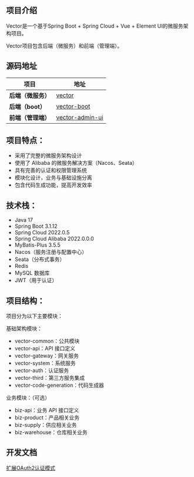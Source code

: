## 项目介绍

Vector是一个基于Spring Boot + Spring Cloud + Vue + Element UI的微服务架构项目。

Vector项目包含后端（微服务）和前端（管理端）。

## 源码地址

| **项目**       | **地址**                                                       |
|--------------|--------------------------------------------------------------|
| **后端（微服务）**  | [vector](https://github.com/wengxs/vector)                   |
| **后端（boot）** | [vector-boot](https://github.com/wengxs/vector-boot)         |
| **前端（管理端）**  | [vector-admin-ui](https://github.com/wengxs/vector-admin-ui) |

## 项目特点：

- 采用了完整的微服务架构设计
- 使用了 Alibaba 的微服务解决方案（Nacos、Seata）
- 具有完善的认证和权限管理系统
- 模块化设计，业务与基础设施分离
- 包含代码生成功能，提高开发效率

## 技术栈：

- Java 17
- Spring Boot 3.1.12
- Spring Cloud 2022.0.5
- Spring Cloud Alibaba 2022.0.0.0
- MyBatis-Plus 3.5.5
- Nacos（服务注册与配置中心）
- Seata（分布式事务）
- Redis
- MySQL 数据库
- JWT（用于认证）

## 项目结构：

项目分为以下主要模块：

基础架构模块：
- vector-common：公共模块
- vector-api：API 接口定义
- vector-gateway：网关服务
- vector-system：系统服务
- vector-auth：认证服务
- vector-third：第三方服务集成
- vector-code-generation：代码生成器

业务模块：（可选）
- biz-api：业务 API 接口定义
- biz-product：产品相关业务
- biz-supply：供应相关业务
- biz-warehouse：仓库相关业务

## 开发文档

[扩展OAuth2认证模式](./vector-auth/README.md)